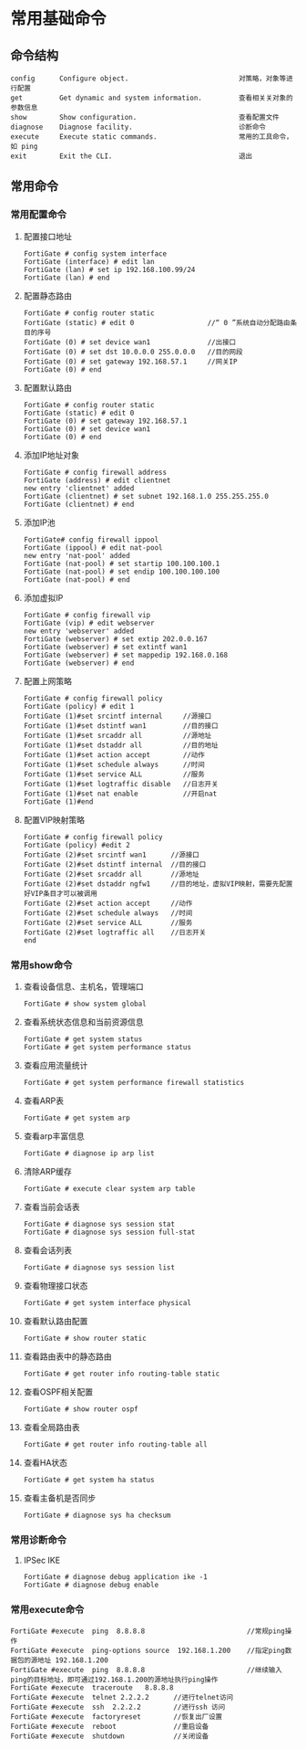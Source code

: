 # 常用基础命令

## 命令结构

```
config      Configure object.                           对策略，对象等进行配置
get         Get dynamic and system information.         查看相关关对象的参数信息
show        Show configuration.                         查看配置文件
diagnose    Diagnose facility.                          诊断命令
execute     Execute static commands.                    常用的工具命令，如 ping
exit        Exit the CLI.                               退出
```

## 常用命令

### 常用配置命令

1. 配置接口地址

   ```
   FortiGate # config system interface
   FortiGate (interface) # edit lan
   FortiGate (lan) # set ip 192.168.100.99/24
   FortiGate (lan) # end
   ```

2. 配置静态路由

   ```
   FortiGate # config router static 
   FortiGate (static) # edit 0                  //“ 0 ”系统自动分配路由条目的序号
   FortiGate (0) # set device wan1              //出接口
   FortiGate (0) # set dst 10.0.0.0 255.0.0.0   //目的网段
   FortiGate (0) # set gateway 192.168.57.1     //网关IP
   FortiGate (0) # end
   ```

3. 配置默认路由

   ```
   FortiGate # config router static 
   FortiGate (static) # edit 0  
   FortiGate (0) # set gateway 192.168.57.1
   FortiGate (0) # set device wan1
   FortiGate (0) # end
   ```

4. 添加IP地址对象

   ```
   FortiGate # config firewall address
   FortiGate (address) # edit clientnet
   new entry 'clientnet' added
   FortiGate (clientnet) # set subnet 192.168.1.0 255.255.255.0
   FortiGate (clientnet) # end
   ```

5. 添加IP池

   ```
   FortiGate# config firewall ippool 
   FortiGate (ippool) # edit nat-pool
   new entry 'nat-pool' added
   FortiGate (nat-pool) # set startip 100.100.100.1
   FortiGate (nat-pool) # set endip 100.100.100.100
   FortiGate (nat-pool) # end
   ```

6. 添加虚拟IP

   ```
   FortiGate # config firewall vip
   FortiGate (vip) # edit webserver
   new entry 'webserver' added
   FortiGate (webserver) # set extip 202.0.0.167
   FortiGate (webserver) # set extintf wan1
   FortiGate (webserver) # set mappedip 192.168.0.168
   FortiGate (webserver) # end
   ```

7. 配置上网策略

   ```
   FortiGate # config firewall policy
   FortiGate (policy) # edit 1        
   FortiGate (1)#set srcintf internal     //源接口
   FortiGate (1)#set dstintf wan1         //目的接口
   FortiGate (1)#set srcaddr all          //源地址
   FortiGate (1)#set dstaddr all          //目的地址
   FortiGate (1)#set action accept        //动作
   FortiGate (1)#set schedule always      //时间
   FortiGate (1)#set service ALL          //服务
   FortiGate (1)#set logtraffic disable   //日志开关
   FortiGate (1)#set nat enable           //开启nat
   FortiGate (1)#end
   ```

8. 配置VIP映射策略

   ```
   FortiGate # config firewall policy
   FortiGate (policy) #edit 2
   FortiGate (2)#set srcintf wan1      //源接口
   FortiGate (2)#set dstintf internal  //目的接口
   FortiGate (2)#set srcaddr all       //源地址
   FortiGate (2)#set dstaddr ngfw1     //目的地址，虚拟VIP映射，需要先配置好VIP条目才可以被调用
   FortiGate (2)#set action accept     //动作
   FortiGate (2)#set schedule always   //时间
   FortiGate (2)#set service ALL       //服务
   FortiGate (2)#set logtraffic all    //日志开关
   end
   ```

### 常用show命令

1. 查看设备信息、主机名，管理端口

   ```
   FortiGate # show system global
   ```

2. 查看系统状态信息和当前资源信息

   ```
   FortiGate # get system status
   FortiGate # get system performance status
   ```

3. 查看应用流量统计

   ```
   FortiGate # get system performance firewall statistics
   ```

4. 查看ARP表

   ```
   FortiGate # get system arp
   ```

5. 查看arp丰富信息

   ```
   FortiGate # diagnose ip arp list
   ```

6. 清除ARP缓存

   ```
   FortiGate # execute clear system arp table
   ```

7. 查看当前会话表

   ```
   FortiGate # diagnose sys session stat
   FortiGate # diagnose sys session full-stat
   ```

8. 查看会话列表

   ```
   FortiGate # diagnose sys session list
   ```

9. 查看物理接口状态

   ```
   FortiGate # get system interface physical
   ```

10. 查看默认路由配置

    ```
    FortiGate # show router static
    ```

11. 查看路由表中的静态路由

    ```
    FortiGate # get router info routing-table static
    ```

12. 查看OSPF相关配置

    ```
    FortiGate # show router ospf
    ```

13. 查看全局路由表

    ```
    FortiGate # get router info routing-table all
    ```

14. 查看HA状态

    ```
    FortiGate # get system ha status
    ```

15. 查看主备机是否同步

    ```
    FortiGate # diagnose sys ha checksum
    ```

### 常用诊断命令

1. IPSec IKE

   ```
   FortiGate # diagnose debug application ike -1
   FortiGate # diagnose debug enable
   ```

### 常用execute命令

```
FortiGate #execute  ping  8.8.8.8                         //常规ping操作
FortiGate #execute  ping-options source  192.168.1.200    //指定ping数据包的源地址 192.168.1.200
FortiGate #execute  ping  8.8.8.8                         //继续输入ping的目标地址，即可通过192.168.1.200的源地址执行ping操作
FortiGate #execute  traceroute   8.8.8.8                  
FortiGate #execute  telnet 2.2.2.2      //进行telnet访问                  
FortiGate #execute  ssh  2.2.2.2        //进行ssh 访问
FortiGate #execute  factoryreset        //恢复出厂设置
FortiGate #execute  reboot              //重启设备
FortiGate #execute  shutdown            //关闭设备
```

